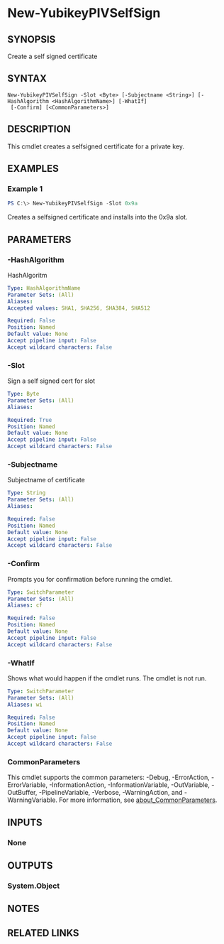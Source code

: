 ﻿---
external help file: powershellYK.dll-Help.xml
Module Name: powershellYK
online version:
schema: 2.0.0
---

# New-YubikeyPIVSelfSign

## SYNOPSIS
Create a self signed certificate

## SYNTAX

```
New-YubikeyPIVSelfSign -Slot <Byte> [-Subjectname <String>] [-HashAlgorithm <HashAlgorithmName>] [-WhatIf]
 [-Confirm] [<CommonParameters>]
```

## DESCRIPTION
This cmdlet creates a selfsigned certificate for a private key.

## EXAMPLES

### Example 1
```powershell
PS C:\> New-YubikeyPIVSelfSign -Slot 0x9a
```

Creates a selfsigned certificate and installs into the 0x9a slot.

## PARAMETERS

### -HashAlgorithm
HashAlgoritm

```yaml
Type: HashAlgorithmName
Parameter Sets: (All)
Aliases:
Accepted values: SHA1, SHA256, SHA384, SHA512

Required: False
Position: Named
Default value: None
Accept pipeline input: False
Accept wildcard characters: False
```

### -Slot
Sign a self signed cert for slot

```yaml
Type: Byte
Parameter Sets: (All)
Aliases:

Required: True
Position: Named
Default value: None
Accept pipeline input: False
Accept wildcard characters: False
```

### -Subjectname
Subjectname of certificate

```yaml
Type: String
Parameter Sets: (All)
Aliases:

Required: False
Position: Named
Default value: None
Accept pipeline input: False
Accept wildcard characters: False
```

### -Confirm
Prompts you for confirmation before running the cmdlet.

```yaml
Type: SwitchParameter
Parameter Sets: (All)
Aliases: cf

Required: False
Position: Named
Default value: None
Accept pipeline input: False
Accept wildcard characters: False
```

### -WhatIf
Shows what would happen if the cmdlet runs.
The cmdlet is not run.

```yaml
Type: SwitchParameter
Parameter Sets: (All)
Aliases: wi

Required: False
Position: Named
Default value: None
Accept pipeline input: False
Accept wildcard characters: False
```

### CommonParameters
This cmdlet supports the common parameters: -Debug, -ErrorAction, -ErrorVariable, -InformationAction, -InformationVariable, -OutVariable, -OutBuffer, -PipelineVariable, -Verbose, -WarningAction, and -WarningVariable. For more information, see [about_CommonParameters](http://go.microsoft.com/fwlink/?LinkID=113216).

## INPUTS

### None

## OUTPUTS

### System.Object
## NOTES

## RELATED LINKS
